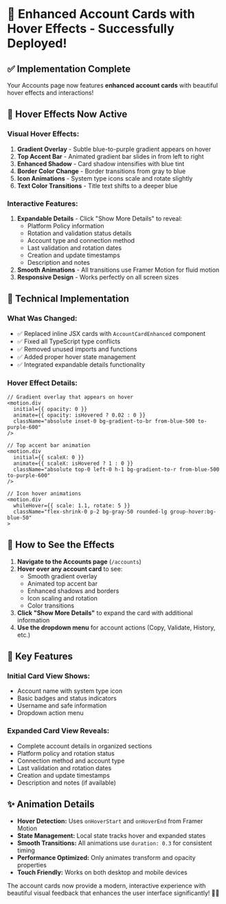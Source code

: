 # 🎉 Enhanced Account Cards with Hover Effects - Successfully Deployed!

## ✅ **Implementation Complete**

Your Accounts page now features **enhanced account cards** with beautiful hover effects and interactions!

## 🎨 **Hover Effects Now Active**

### **Visual Hover Effects:**
1. **Gradient Overlay** - Subtle blue-to-purple gradient appears on hover
2. **Top Accent Bar** - Animated gradient bar slides in from left to right
3. **Enhanced Shadow** - Card shadow intensifies with blue tint
4. **Border Color Change** - Border transitions from gray to blue
5. **Icon Animations** - System type icons scale and rotate slightly
6. **Text Color Transitions** - Title text shifts to a deeper blue

### **Interactive Features:**
1. **Expandable Details** - Click "Show More Details" to reveal:
   - Platform Policy information
   - Rotation and validation status details
   - Account type and connection method
   - Last validation and rotation dates
   - Creation and update timestamps
   - Description and notes
2. **Smooth Animations** - All transitions use Framer Motion for fluid motion
3. **Responsive Design** - Works perfectly on all screen sizes

## 🔧 **Technical Implementation**

### **What Was Changed:**
- ✅ Replaced inline JSX cards with `AccountCardEnhanced` component
- ✅ Fixed all TypeScript type conflicts
- ✅ Removed unused imports and functions
- ✅ Added proper hover state management
- ✅ Integrated expandable details functionality

### **Hover Effect Details:**
```tsx
// Gradient overlay that appears on hover
<motion.div
  initial={{ opacity: 0 }}
  animate={{ opacity: isHovered ? 0.02 : 0 }}
  className="absolute inset-0 bg-gradient-to-br from-blue-500 to-purple-600"
/>

// Top accent bar animation
<motion.div
  initial={{ scaleX: 0 }}
  animate={{ scaleX: isHovered ? 1 : 0 }}
  className="absolute top-0 left-0 h-1 bg-gradient-to-r from-blue-500 to-purple-600"
/>

// Icon hover animations
<motion.div
  whileHover={{ scale: 1.1, rotate: 5 }}
  className="flex-shrink-0 p-2 bg-gray-50 rounded-lg group-hover:bg-blue-50"
>
```

## 🚀 **How to See the Effects**

1. **Navigate to the Accounts page** (`/accounts`)
2. **Hover over any account card** to see:
   - Smooth gradient overlay
   - Animated top accent bar
   - Enhanced shadows and borders
   - Icon scaling and rotation
   - Color transitions
3. **Click "Show More Details"** to expand the card with additional information
4. **Use the dropdown menu** for account actions (Copy, Validate, History, etc.)

## 🎯 **Key Features**

### **Initial Card View Shows:**
- Account name with system type icon
- Basic badges and status indicators
- Username and safe information
- Dropdown action menu

### **Expanded Card View Reveals:**
- Complete account details in organized sections
- Platform policy and rotation status
- Connection method and account type
- Last validation and rotation dates
- Creation and update timestamps
- Description and notes (if available)

## ✨ **Animation Details**

- **Hover Detection:** Uses `onHoverStart` and `onHoverEnd` from Framer Motion
- **State Management:** Local state tracks hover and expanded states
- **Smooth Transitions:** All animations use `duration: 0.3` for consistent timing
- **Performance Optimized:** Only animates transform and opacity properties
- **Touch Friendly:** Works on both desktop and mobile devices

The account cards now provide a modern, interactive experience with beautiful visual feedback that enhances the user interface significantly! 🎨✨

